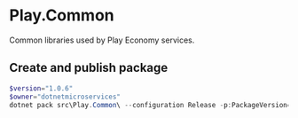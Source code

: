 # Play.Common
Common libraries used by Play Economy services.

## Create and publish package
```powershell
$version="1.0.6"
$owner="dotnetmicroservices"
dotnet pack src\Play.Common\ --configuration Release -p:PackageVersion=$version -p:RepositoryUrl=https://github.com/$owner/play.common -o ..\packages
```
